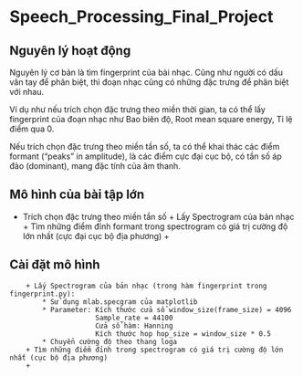 # Speech_Processing_Final_Project

## Nguyên lý hoạt động
Nguyên lý cơ bản là tìm fingerprint của bài nhạc. Cũng như người có dấu vân tay để phân biệt, thì đoạn nhạc cũng có những đặc trưng để phân biệt với nhau. 

Ví dụ như nếu trích chọn đặc trưng theo miền thời gian, ta có thể lấy fingerprint của đoạn nhạc như Bao biên độ, Root mean square energy, Tỉ lệ điểm qua 0. 

Nếu trích chọn đặc trưng theo miền tần số, ta có thể khai thác các điểm formant (“peaks” in amplitude), là các điểm cực đại cục bộ, có tần số áp đảo (dominant), mang đặc tính của âm thanh.

## Mô hình của bài tập lớn
- Trích chọn đặc trưng theo miền tần số
        + Lấy Spectrogram của bản nhạc
        + Tìm những điểm đỉnh formant trong spectrogram có giá trị cường độ lớn nhất (cực đại cục bộ địa phương)
        + 
## Cài đặt mô hình
        + Lấy Spectrogram của bản nhạc (trong hàm fingerprint trong fingerprint.py): 
            * Sử dụng mlab.specgram của matplotlib
            * Parameter: Kích thước cửa sổ window_size(frame_size) = 4096
                         Sample_rate = 44100
                         Cửa sổ hàm: Hanning
                         Kích thước hop hop_size = window_size * 0.5
            * Chuyển cường độ theo thang loga 
        + Tìm những điểm đỉnh trong spectrogram có giá trị cường độ lớn nhất (cục bộ địa phương)
        + 
